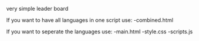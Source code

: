 very simple leader board

If you want to have all languages in one script use:
-combined.html

If you want to seperate the languages use:
-main.html
-style.css
-scripts.js
